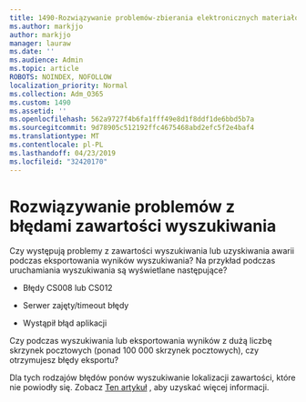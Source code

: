 ```yaml
---
title: 1490-Rozwiązywanie problemów-zbierania elektronicznych materiałów dowodowych błędy
ms.author: markjjo
author: markjjo
manager: lauraw
ms.date: ''
ms.audience: Admin
ms.topic: article
ROBOTS: NOINDEX, NOFOLLOW
localization_priority: Normal
ms.collection: Adm_O365
ms.custom: 1490
ms.assetid: ''
ms.openlocfilehash: 562a9727f4b6fa1fff49e8d1f8ddf1de6bbd5b7a
ms.sourcegitcommit: 9d78905c512192ffc4675468abd2efc5f2e4baf4
ms.translationtype: MT
ms.contentlocale: pl-PL
ms.lasthandoff: 04/23/2019
ms.locfileid: "32420170"
---
```

# <a name="troubleshoot-content-search-errors"></a>Rozwiązywanie problemów z błędami zawartości wyszukiwania

Czy występują problemy z zawartości wyszukiwania lub uzyskiwania awarii podczas eksportowania wyników wyszukiwania?
Na przykład podczas uruchamiania wyszukiwania są wyświetlane następujące?

- Błędy CS008 lub CS012

- Serwer zajęty/timeout błędy

- Wystąpił błąd aplikacji

Czy podczas wyszukiwania lub eksportowania wyników z dużą liczbę skrzynek pocztowych (ponad 100 000 skrzynek pocztowych), czy otrzymujesz błędy eksportu?

Dla tych rodzajów błędów ponów wyszukiwanie lokalizacji zawartości, które nie powiodły się. Zobacz [Ten artykuł](https://docs.microsoft.com/office365/securitycompliance/retry-failed-content-search) , aby uzyskać więcej informacji.
